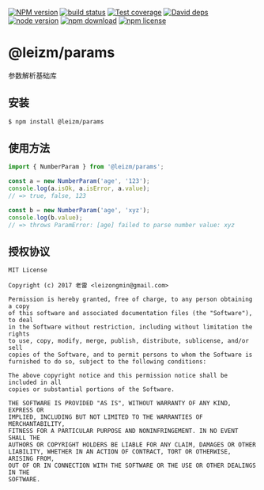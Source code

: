 [![NPM version][npm-image]][npm-url]
[![build status][travis-image]][travis-url]
[![Test coverage][coveralls-image]][coveralls-url]
[![David deps][david-image]][david-url]
[![node version][node-image]][node-url]
[![npm download][download-image]][download-url]
[![npm license][license-image]][download-url]

[npm-image]: https://img.shields.io/npm/v/@leizm/params.svg?style=flat-square
[npm-url]: https://npmjs.org/package/@leizm/params
[travis-image]: https://img.shields.io/travis/leizongmin/leizm-params.svg?style=flat-square
[travis-url]: https://travis-ci.org/leizongmin/leizm-params
[coveralls-image]: https://img.shields.io/coveralls/leizongmin/leizm-params.svg?style=flat-square
[coveralls-url]: https://coveralls.io/r/leizongmin/leizm-params?branch=master
[david-image]: https://img.shields.io/david/leizongmin/leizm-params.svg?style=flat-square
[david-url]: https://david-dm.org/leizongmin/leizm-params
[node-image]: https://img.shields.io/badge/node.js-%3E=_6.0-green.svg?style=flat-square
[node-url]: http://nodejs.org/download/
[download-image]: https://img.shields.io/npm/dm/@leizm/params.svg?style=flat-square
[download-url]: https://npmjs.org/package/@leizm/params
[license-image]: https://img.shields.io/npm/l/@leizm/params.svg

# @leizm/params
参数解析基础库

## 安装

```bash
$ npm install @leizm/params
```

## 使用方法

```typescript
import { NumberParam } from '@leizm/params';

const a = new NumberParam('age', '123');
console.log(a.isOk, a.isError, a.value);
// => true, false, 123

const b = new NumberParam('age', 'xyz');
console.log(b.value);
// => throws ParamError: [age] failed to parse number value: xyz
```

## 授权协议

```
MIT License

Copyright (c) 2017 老雷 <leizongmin@gmail.com>

Permission is hereby granted, free of charge, to any person obtaining a copy
of this software and associated documentation files (the "Software"), to deal
in the Software without restriction, including without limitation the rights
to use, copy, modify, merge, publish, distribute, sublicense, and/or sell
copies of the Software, and to permit persons to whom the Software is
furnished to do so, subject to the following conditions:

The above copyright notice and this permission notice shall be included in all
copies or substantial portions of the Software.

THE SOFTWARE IS PROVIDED "AS IS", WITHOUT WARRANTY OF ANY KIND, EXPRESS OR
IMPLIED, INCLUDING BUT NOT LIMITED TO THE WARRANTIES OF MERCHANTABILITY,
FITNESS FOR A PARTICULAR PURPOSE AND NONINFRINGEMENT. IN NO EVENT SHALL THE
AUTHORS OR COPYRIGHT HOLDERS BE LIABLE FOR ANY CLAIM, DAMAGES OR OTHER
LIABILITY, WHETHER IN AN ACTION OF CONTRACT, TORT OR OTHERWISE, ARISING FROM,
OUT OF OR IN CONNECTION WITH THE SOFTWARE OR THE USE OR OTHER DEALINGS IN THE
SOFTWARE.
```
